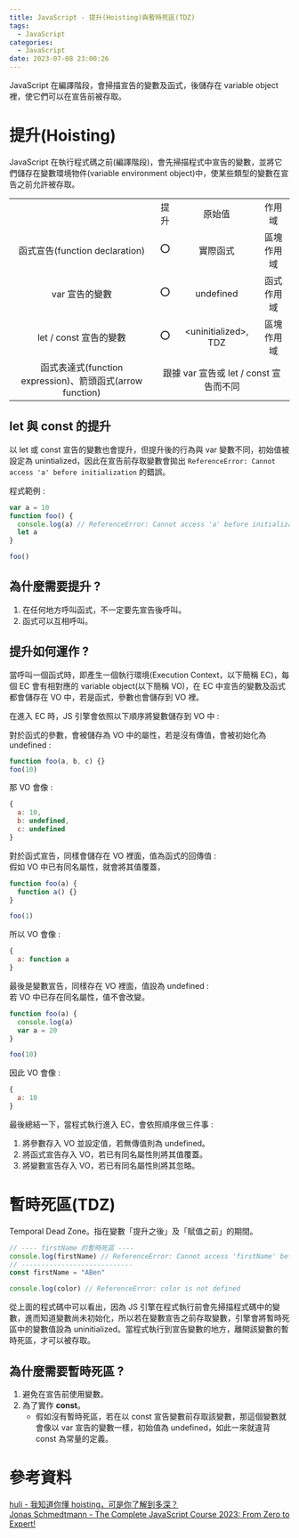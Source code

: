 ```yaml
---
title: JavaScript - 提升(Hoisting)與暫時死區(TDZ)
tags:
  - JavaScript
categories:
  - JavaScript
date: 2023-07-08 23:00:26
---
```


JavaScript 在編譯階段，會掃描宣告的變數及函式，後儲存在 variable object 裡，使它們可以在宣告前被存取。

<!-- more -->

# 提升(Hoisting)

JavaScript 在執行程式碼之前(編譯階段)，會先掃描程式中宣告的變數，並將它們儲存在變數環境物件(variable environment object)中，使某些類型的變數在宣告之前允許被存取。

<table >
  <tr>
    <td></td>
    <td align="center">提升</td>
    <td align="center">原始值</td>
    <td align="center">作用域</td>
  </tr>
  <tr>
    <td align="center">函式宣告(function declaration)</td>
    <td align="center">⭕</td>
    <td align="center">實際函式</td>
    <td align="center">區塊作用域</td>
  </tr>
  <tr>
    <td align="center">var 宣告的變數</td>
    <td align="center">⭕</td>
    <td align="center">undefined</td>
    <td align="center">函式作用域</td>
  </tr>
  <tr>
    <td align="center">let / const 宣告的變數</td>
    <td align="center">⭕</td>
    <td align="center">&lt;uninitialized&gt;, TDZ</td>
    <td align="center">區塊作用域</td>
  </tr>
  <tr>
    <td align="center">函式表達式(function expression)、箭頭函式(arrow function)</td>
    <td  align="center" colspan="3">跟據 var 宣告或 let / const 宣告而不同</td>
  </tr>
</table>

## let 與 const 的提升

以 let 或 const 宣告的變數也會提升，但提升後的行為與 var 變數不同，初始值被設定為 unintialized，因此在宣告前存取變數會拋出 `ReferenceError: Cannot access 'a' before initialization` 的錯誤。

程式範例 :

```js
var a = 10
function foo() {
  console.log(a) // ReferenceError: Cannot access 'a' before initialization
  let a
}

foo()
```

## 為什麼需要提升 ?

1. 在任何地方呼叫函式，不一定要先宣告後呼叫。
2. 函式可以互相呼叫。

## 提升如何運作 ?

當呼叫一個函式時，即產生一個執行環境(Execution Context，以下簡稱 EC)，每個 EC 會有相對應的 variable object(以下簡稱 VO)，在 EC 中宣告的變數及函式都會儲存在 VO 中，若是函式，參數也會儲存到 VO 裡。

在進入 EC 時，JS 引擎會依照以下順序將變數儲存到 VO 中 :

對於函式的參數，會被儲存為 VO 中的屬性，若是沒有傳值，會被初始化為 undefined :

```js
function foo(a, b, c) {}
foo(10)
```

那 VO 會像 :

```js
{
  a: 10,
  b: undefined,
  c: undefined
}
```

對於函式宣告，同樣會儲存在 VO 裡面，值為函式的回傳值 :  
假如 VO 中已有同名屬性，就會將其值覆蓋，

```js
function foo(a) {
  function a() {}
}

foo(1)
```

所以 VO 會像 :

```js
{
  a: function a
}
```

最後是變數宣告，同樣存在 VO 裡面，值設為 undefined :  
若 VO 中已存在同名屬性，值不會改變。

```js
function foo(a) {
  console.log(a)
  var a = 20
}

foo(10)
```

因此 VO 會像 :

```js
{
  a: 10
}
```

最後總結一下，當程式執行進入 EC，會依照順序做三件事 :

1. 將參數存入 VO 並設定值，若無傳值則為 undefined。
2. 將函式宣告存入 VO，若已有同名屬性則將其值覆蓋。
3. 將變數宣告存入 VO，若已有同名屬性則將其忽略。

# 暫時死區(TDZ)

Temporal Dead Zone。指在變數「提升之後」及「賦值之前」的期間。

```js
// ---- firstName 的暫時死區 ----
console.log(firstName) // ReferenceError: Cannot access 'firstName' before initialization
// ----------------------------
const firstName = "ABen"

console.log(color) // ReferenceError: color is not defined
```

從上面的程式碼中可以看出，因為 JS 引擎在程式執行前會先掃描程式碼中的變數，進而知道變數尚未初始化，所以若在變數宣告之前存取變數，引擎會將暫時死區中的變數值設為 uninitialized。當程式執行到宣告變數的地方，離開該變數的暫時死區，才可以被存取。

## 為什麼需要暫時死區 ?

1. 避免在宣告前使用變數。
2. 為了實作 **const**。
   - 假如沒有暫時死區，若在以 const 宣告變數前存取該變數，那這個變數就會像以 var 宣告的變數一樣，初始值為 undefined，如此一來就違背 const 為常量的定義。

# 參考資料

[huli - 我知道你懂 hoisting，可是你了解到多深？](https://blog.techbridge.cc/2018/11/10/javascript-hoisting/)  
[Jonas Schmedtmann - The Complete JavaScript Course 2023: From Zero to Expert!](https://www.udemy.com/course/the-complete-javascript-course/)
